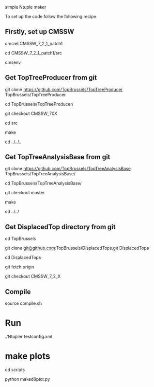 simple Ntuple maker

To set up the code follow the following recipe

## Firstly, set up CMSSW
cmsrel CMSSW_7_2_1_patch1

cd CMSSW_7_2_1_patch1/src

cmsenv

## Get TopTreeProducer from git
git clone https://github.com/TopBrussels/TopTreeProducer TopBrussels/TopTreeProducer

cd TopBrussels/TopTreeProducer/

git checkout CMSSW_70X

cd src 

make

cd ../../..

## Get TopTreeAnalysisBase from git
git clone https://github.com/TopBrussels/TopTreeAnalysisBase TopBrussels/TopTreeAnalysisBase/

cd TopBrussels/TopTreeAnalysisBase/

git checkout master

make

cd ../../

## Get DisplacedTop directory from git
cd TopBrussels

git clone git@github.com:TopBrussels/DisplacedTops.git DisplacedTops

cd DisplacedTops

git fetch origin

git checkout CMSSW_7_2_X

## Compile
source compile.sh

# Run
./Ntupler testconfig.xml

# make plots
cd scripts

python maked0plot.py
